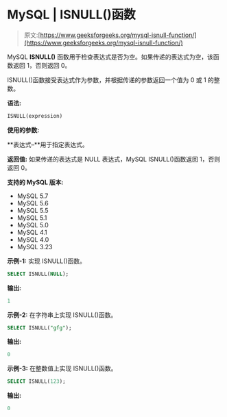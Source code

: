 # MySQL | ISNULL()函数

> 原文:[https://www.geeksforgeeks.org/mysql-isnull-function/](https://www.geeksforgeeks.org/mysql-isnull-function/)

MySQL **ISNULL()** 函数用于检查表达式是否为空。如果传递的表达式为空，该函数返回 1，否则返回 0。

ISNULL()函数接受表达式作为参数，并根据传递的参数返回一个值为 0 或 1 的整数。

**语法:**

```sql
ISNULL(expression)
```

**使用的参数:**

**表达式–**用于指定表达式。

**返回值:**
如果传递的表达式是 NULL 表达式，MySQL ISNULL()函数返回 1，否则返回 0。

**支持的 MySQL 版本:**

*   MySQL 5.7
*   MySQL 5.6
*   MySQL 5.5
*   MySQL 5.1
*   MySQL 5.0
*   MySQL 4.1
*   MySQL 4.0
*   MySQL 3.23

**示例-1:** 实现 ISNULL()函数。

```sql
SELECT ISNULL(NULL); 
```

**输出:**

```sql
1 
```

**示例-2:** 在字符串上实现 ISNULL()函数。

```sql
SELECT ISNULL("gfg"); 
```

**输出:**

```sql
0 
```

**示例-3:** 在整数值上实现 ISNULL()函数。

```sql
SELECT ISNULL(123); 
```

**输出:**

```sql
0 
```
